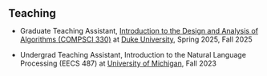 <h1 id="teaching"></h1>

<h2 style="margin: 60px 0px 10px;">Teaching</h2>

<ul>
  <li>
    Graduate Teaching Assistant, <a href="https://sites.google.com/view/cps330-algorithmdesign/cps-330-algorithm-design">Introduction to the Design and Analysis of Algorithms (COMPSCI 330)</a> at <a href="https://www.duke.edu/">Duke University</a>, Spring 2025, Fall 2025
  </li>
</ul>

<ul>
  <li>
    Undergrad Teaching Assistant, Introduction to the Natural Language Processing (EECS 487) at <a href="https://www.umich.edu/">University of Michigan</a>, Fall 2023
  </li>
</ul>
